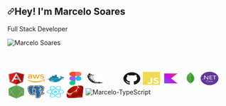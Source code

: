 <h2><a id="user-content-oiii-eu-sou-o-marcelo-soares" class="anchor" aria-hidden="true" href="#"><svg class="octicon octicon-link" viewBox="0 0 16 16" version="1.1" width="16" height="16" aria-hidden="true"><path fill-rule="evenodd" d="M7.775 3.275a.75.75 0 001.06 1.06l1.25-1.25a2 2 0 112.83 2.83l-2.5 2.5a2 2 0 01-2.83 0 .75.75 0 00-1.06 1.06 3.5 3.5 0 004.95 0l2.5-2.5a3.5 3.5 0 00-4.95-4.95l-1.25 1.25zm-4.69 9.64a2 2 0 010-2.83l2.5-2.5a2 2 0 012.83 0 .75.75 0 001.06-1.06 3.5 3.5 0 00-4.95 0l-2.5 2.5a3.5 3.5 0 004.95 4.95l1.25-1.25a.75.75 0 00-1.06-1.06l-1.25 1.25a2 2 0 01-2.83 0z"></path></svg></a>Hey! I'm Marcelo Soares</h2>
<p>Full Stack Developer</p>

![Marcelo Soares](https://github-readme-stats.vercel.app/api?username=marcelosoares-dev&show_icons=true&theme=radical)

##

<div><br>

  <img align="center" alt="Marcelo-Angular" height="30" width="40" src="https://github.com/devicons/devicon/blob/master/icons/angularjs/angularjs-original.svg" style="max-width:100%;">

   <img align="center" alt="Marcelo-AWS" height="30" width="40" src="https://github.com/devicons/devicon/blob/master/icons/amazonwebservices/amazonwebservices-plain-wordmark.svg" style="max-width:100%;">

   <img align="center" alt="Marcelo-Docker" height="30" width="40" src="https://github.com/devicons/devicon/blob/master/icons/docker/docker-original.svg" style="max-width:100%;">

  <img align="center" alt="Marcelo-Figma" height="30" width="40" src="https://github.com/devicons/devicon/blob/master/icons/figma/figma-original.svg" style="max-width:100%;">

  <img align="center" alt="Marcelo-Flask" height="30" width="40" src="https://github.com/devicons/devicon/blob/master/icons/flask/flask-original.svg" style="max-width:100%;">

  <svg align="center" height="30" width="40" style="max-width:100%; fill: white;" xmlns="http://www.w3.org/2000/svg" viewBox="0 0 128 128">
    <!-- Conteúdo do SVG copiado -->
    <path d="M58.75 67.24c-2.39-6.91-5.95-14.17-8.15-18.9a154.2 154.2 0 01-1.56-3.36c-1.03-2.28-.55-4.14.1-5.64.08-.19.15-.37.23-.54 1.59-3.56 1.7-8.01.28-13.05-1.2-4.28-3.14-8.47-5.56-12.08-4.65-6.9-11.25-11.6-19.07-11.6H0v7.19h25.02c7.45 0 12.73 4.7 16.73 11.13 2.11 3.13 3.77 6.95 4.82 10.88 1.19 4.31 1.11 7.54.04 10.29-.1.23-.18.43-.27.63-.93 2.06-1.54 4.11-.49 6.97 1.33 3.66 3.79 9.4 6.2 16.15 1.17 3.32 2.29 6.54 3.23 9.58 2.41 7.52 4.28 14.56 2.68 20.36-1.01 3.67-2.95 7.31-6.51 9.85-2.97 2.03-6.83 2.71-10.44 2.71H0v7.18h25.02c4.91 0 10.15-.88 14.92-3.9 5.06-3.26 8.28-8.03 9.62-12.92 2.02-7.31.04-15.28-2.55-22.9-1.19-3.41-2.41-6.89-3.32-9.97zM118.6 87.16H91.14c-1.59-3.65-3.59-7.66-5.45-11.48-2.17-4.35-4.29-8.59-5.81-12.48-2.92-7.22-4.51-13.65-3.45-18.8.7-3.31 2.2-6.32 4.55-8.91 2.29-2.54 5.33-4.63 9.46-5.96v-8.38h4.77v7.4c3.98.33 7.01 1.68 9.24 3.45 1.1.9 2.04 1.92 2.86 3.02l1.04-1.52c1.38-2.02 1.39-4.13.01-6.16l-3.67-5.35 3.95-2.71 3.67 5.35c2.39 3.48 2.35 7.37-.11 10.85l-.75 1.08c.66.95 1.22 1.96 1.65 3.01l.19.45 13.21 2.23-1.18 7.03-11.44-


   <img align="center" alt="Marcelo-Heroku" height="30" width="40" src="https://github.com/devicons/devicon/blob/master/icons/heroku/heroku-plain.svg" style="max-width:100%;">

   <img align="center" alt="Marcelo-GitHub" height="30" width="40" src="https://github.com/devicons/devicon/blob/master/icons/github/github-original.svg" style="max-width:100%;">

  <img align="center" alt="Marcelo-JavaScript" height="30" width="40" src="https://github.com/devicons/devicon/blob/master/icons/javascript/javascript-plain.svg" style="max-width:100%;">

  <img align="center" alt="Marcelo-Kotlin" height="30" width="40" src="https://github.com/devicons/devicon/blob/master/icons/kotlin/kotlin-original.svg" style="max-width:100%;">

  <img align="center" alt="Marcelo-Mongo" height="30" width="40" src="https://github.com/devicons/devicon/blob/master/icons/mongodb/mongodb-original.svg" style="max-width:100%;">

<img align="center" alt="Marcelo-Dot-Net" height="30" width="40" src="https://github.com/devicons/devicon/blob/master/icons/dotnetcore/dotnetcore-original.svg" style="max-width:100%;">

<img align="center" alt="Marcelo-Node" height="30" width="40" src="https://github.com/devicons/devicon/blob/master/icons/nodejs/nodejs-plain.svg" style="max-width:100%;">

 <img align="center" alt="Marcelo-postgresql" height="30" width="40" src="https://github.com/devicons/devicon/blob/master/icons/postgresql/postgresql-original.svg" style="max-width:100%;">

<img align="center" alt="Marcelo-React" height="30" width="40" src="https://github.com/devicons/devicon/blob/master/icons/react/react-original.svg" style="max-width:100%;">

  <img align="center" alt="Marcelo-Ruby" height="30" width="40" src="https://github.com/devicons/devicon/blob/master/icons/ruby/ruby-original.svg" style="max-width:100%;">

  <img align="center" alt="Marcelo-TypeScript" height="30" width="40" src="https://cdn.jsdelivr.net/gh/devicons/devicon/icons/typescript/typescript-original.svg" style="max-width:100%;">

  
##
